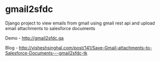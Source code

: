 gmail2sfdc
==========

Django project to view emails from gmail using gmail rest api and upload email attachments to salesforce documents

Demo - http://gmail2sfdc.ga

Blog - http://visheshsinghal.com/post/141/Save-Gmail-attachments-to-Salesforce-Documents---gmail2sfdc-tk
